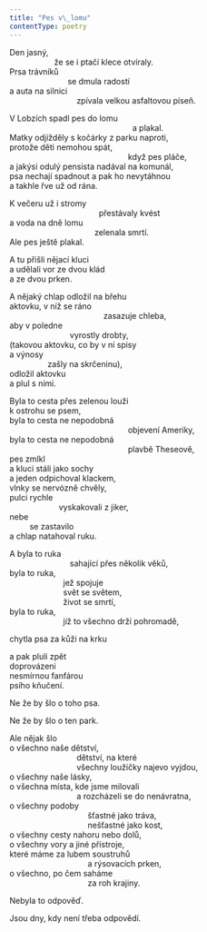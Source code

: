 ```yaml
---
title: "Pes v\_lomu"
contentType: poetry
---
```


Den jasný,  
                    že se i ptačí klece otvíraly.  
Prsa trávníků  
                          se dmula radostí  
a auta na silnici  
                              zpívala velkou asfaltovou píseň.

V Lobzích spadl pes do lomu  
                                                       a plakal.  
Matky odjížděly s kočárky z parku naproti,  
protože děti nemohou spát,  
                                                     když pes pláče,  
a jakýsi odulý pensista nadával na komunál,  
psa nechají spadnout a pak ho nevytáhnou  
a takhle řve už od rána.

K večeru už i stromy  
                                        přestávaly kvést  
a voda na dně lomu  
                                      zelenala smrtí.  
Ale pes ještě plakal.

A tu přišli nějací kluci  
a udělali vor ze dvou klád  
a ze dvou prken.

A nějaký chlap odložil na břehu  
aktovku, v níž se ráno  
                                          zasazuje chleba,  
aby v poledne  
                           vyrostly drobty,  
(takovou aktovku, co by v ní spisy  
a výnosy  
                 zašly na skrčeninu),  
odložil aktovku  
a plul s nimi.

Byla to cesta přes zelenou louži  
k ostrohu se psem,  
byla to cesta ne nepodobná  
                                                     objevení Ameriky,  
byla to cesta ne nepodobná  
                                                     plavbě Theseově,  
pes zmlkl  
a kluci stáli jako sochy  
a jeden odpichoval klackem,  
vlnky se nervózně chvěly,  
pulci rychle  
                      vyskakovali z jiker,  
nebe  
         se zastavilo  
a chlap natahoval ruku.

A byla to ruka  
                           sahající přes několik věků,  
byla to ruka,  
                        jež spojuje  
                        svět se světem,  
                        život se smrtí,  
byla to ruka,  
                        jíž to všechno drží pohromadě,

chytla psa za kůži na krku

a pak pluli zpět  
doprovázeni  
nesmírnou fanfárou  
psího kňučení.

Ne že by šlo o toho psa.

Ne že by šlo o ten park.

Ale nějak šlo  
o všechno naše dětství,  
                              dětství, na které  
                              všechny loužičky najevo vyjdou,  
o všechny naše lásky,  
o všechna místa, kde jsme milovali  
                              a rozcházeli se do nenávratna,  
o všechny podoby  
                                   šťastné jako tráva,  
                                   nešťastné jako kost,  
o všechny cesty nahoru nebo dolů,  
o všechny vory a jiné přístroje,  
které máme za lubem soustruhů  
                                   a rýsovacích prken,  
o všechno, po čem saháme  
                                   za roh krajiny.

Nebyla to odpověď.

Jsou dny, kdy není třeba odpovědí.
